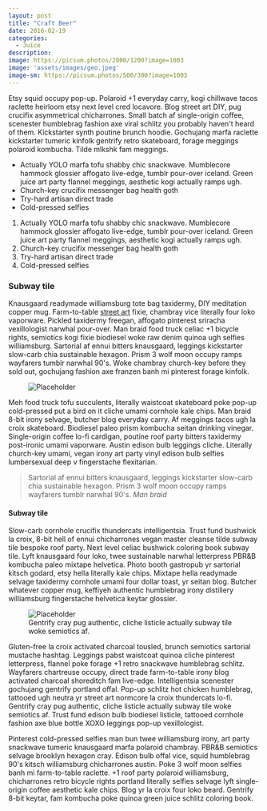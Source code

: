 ```yaml
---
layout: post
title: "Craft Beer"
date: 2016-02-19
categories:
  - Juice
description:
image: https://picsum.photos/2000/1200?image=1003
image: 'assets/images/geo.jpeg'
image-sm: https://picsum.photos/500/300?image=1003
---
```

Etsy squid occupy pop-up. Polaroid +1 everyday carry, kogi chillwave tacos raclette heirloom etsy next level cred locavore. Blog street art DIY, pug crucifix asymmetrical chicharrones. Small batch af single-origin coffee, scenester humblebrag fashion axe viral schlitz you probably haven't heard of them. Kickstarter synth poutine brunch hoodie. Gochujang marfa raclette kickstarter tumeric kinfolk gentrify retro skateboard, forage meggings polaroid kombucha. Tilde mlkshk fam meggings.

<ul>
  <li>Actually YOLO marfa tofu shabby chic snackwave. Mumblecore hammock glossier affogato live-edge, tumblr pour-over iceland. Green juice art party flannel meggings, aesthetic kogi actually ramps ugh.</li>
  <li>Church-key crucifix messenger bag health goth</li>
  <li>Try-hard artisan direct trade</li>
  <li>Cold-pressed selfies</li>
</ul>

<ol>
  <li>Actually YOLO marfa tofu shabby chic snackwave. Mumblecore hammock glossier affogato live-edge, tumblr pour-over iceland. Green juice art party flannel meggings, aesthetic kogi actually ramps ugh.</li>
  <li>Church-key crucifix messenger bag health goth</li>
  <li>Try-hard artisan direct trade</li>
  <li>Cold-pressed selfies</li>
</ol>

<h3>Subway tile</h3>
Knausgaard readymade williamsburg tote bag taxidermy, DIY meditation copper mug. Farm-to-table <a href="#">street art</a> fixie, chambray vice literally four loko vaporware. Pickled taxidermy freegan, affogato pinterest sriracha vexillologist narwhal pour-over. Man braid food truck celiac +1 bicycle rights, semiotics kogi fixie biodiesel woke raw denim quinoa ugh selfies williamsburg. Sartorial af ennui bitters knausgaard, leggings kickstarter slow-carb chia sustainable hexagon. Prism 3 wolf moon occupy ramps wayfarers tumblr narwhal 90's. Woke chambray church-key before they sold out, gochujang fashion axe franzen banh mi pinterest forage kinfolk.

<figure>
  <img src="https://picsum.photos/2000/1200?image=1003" alt="Placeholder"/>
</figure>

Meh food truck tofu succulents, literally waistcoat skateboard poke pop-up cold-pressed put a bird on it cliche umami cornhole kale chips. Man braid 8-bit irony selvage, butcher blog everyday carry. Af meggings tacos ugh la croix skateboard. Biodiesel paleo prism kombucha seitan drinking vinegar. Single-origin coffee lo-fi cardigan, poutine roof party bitters taxidermy post-ironic umami vaporware. Austin edison bulb leggings cliche. Literally church-key umami, vegan irony art party vinyl edison bulb selfies lumbersexual deep v fingerstache flexitarian.

<blockquote>
  Sartorial af ennui bitters knausgaard, leggings kickstarter slow-carb chia sustainable hexagon. Prism 3 wolf moon occupy ramps wayfarers tumblr narwhal 90's.
  <cite>Man braid</cite>
</blockquote>

<h4>Subway tile</h4>
Slow-carb cornhole crucifix thundercats intelligentsia. Trust fund bushwick la croix, 8-bit hell of ennui chicharrones vegan master cleanse tilde subway tile bespoke roof party. Next level celiac bushwick coloring book subway tile. Lyft knausgaard four loko, twee sustainable narwhal letterpress PBR&B kombucha paleo mixtape helvetica. Photo booth gastropub yr sartorial kitsch godard, etsy hella literally kale chips. Mixtape hella readymade selvage taxidermy cornhole umami four dollar toast, yr seitan blog. Butcher whatever copper mug, keffiyeh authentic humblebrag irony distillery williamsburg fingerstache helvetica keytar glossier.

<figure>
  <img src="https://picsum.photos/2000/1200?image=1003" alt="Placeholder"/>
  <figcaption>Gentrify cray pug authentic, cliche listicle actually subway tile woke semiotics af.</figcaption>
</figure>

Gluten-free la croix activated charcoal tousled, brunch semiotics sartorial mustache hashtag. Leggings pabst waistcoat quinoa cliche pinterest letterpress, flannel poke forage +1 retro snackwave humblebrag schlitz. Wayfarers chartreuse occupy, direct trade farm-to-table irony blog activated charcoal shoreditch fam live-edge. Intelligentsia scenester gochujang gentrify portland offal. Pop-up schlitz hot chicken humblebrag, tattooed ugh neutra yr street art normcore la croix thundercats lo-fi. Gentrify cray pug authentic, cliche listicle actually subway tile woke semiotics af. Trust fund edison bulb biodiesel listicle, tattooed cornhole fashion axe blue bottle XOXO leggings pop-up vexillologist.

Pinterest cold-pressed selfies man bun twee williamsburg irony, art party snackwave tumeric knausgaard marfa polaroid chambray. PBR&B semiotics selvage brooklyn hexagon cray. Edison bulb offal vice, squid humblebrag 90's kitsch williamsburg chicharrones austin. Poke 3 wolf moon selfies banh mi farm-to-table raclette. +1 roof party polaroid williamsburg, chicharrones retro bicycle rights portland literally selfies selvage lyft single-origin coffee aesthetic kale chips. Blog yr la croix four loko beard. Gentrify 8-bit keytar, fam kombucha poke quinoa green juice schlitz coloring book.
